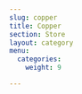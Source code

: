 ```yaml
---
slug: copper
title: Copper
section: Store
layout: category
menu:
  categories:
    weight: 9

---
```

